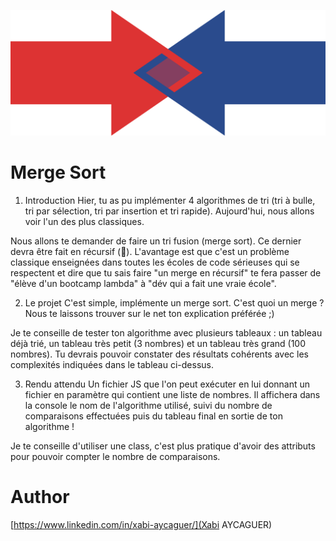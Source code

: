 ![img](img.png)
# Merge Sort
1. Introduction
Hier, tu as pu implémenter 4 algorithmes de tri (tri à bulle, tri par sélection, tri par insertion et tri rapide). Aujourd'hui, nous allons voir l'un des plus classiques.  
  
Nous allons te demander de faire un tri fusion (merge sort). Ce dernier devra être fait en récursif (🤯). L'avantage est que c'est un problème classique enseignées dans toutes les écoles de code sérieuses qui se respectent et dire que tu sais faire "un merge en récursif" te fera passer de "élève d'un bootcamp lambda" à "dév qui a fait une vraie école".  

2. Le projet
C'est simple, implémente un merge sort. C'est quoi un merge ? Nous te laissons trouver sur le net ton explication préférée ;)  
  
Je te conseille de tester ton algorithme avec plusieurs tableaux : un tableau déjà trié, un tableau très petit (3 nombres) et un tableau très grand (100 nombres). Tu devrais pouvoir constater des résultats cohérents avec les complexités indiquées dans le tableau ci-dessus.  
  
3. Rendu attendu
Un fichier JS que l'on peut exécuter en lui donnant un fichier en paramètre qui contient une liste de nombres. Il affichera dans la console le nom de l'algorithme utilisé, suivi du nombre de comparaisons effectuées puis du tableau final en sortie de ton algorithme !  
  
Je te conseille d'utiliser une class, c'est plus pratique d'avoir des attributs pour pouvoir compter le nombre de comparaisons.  
# Author
[https://www.linkedin.com/in/xabi-aycaguer/](Xabi AYCAGUER)